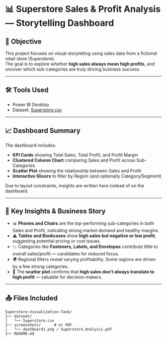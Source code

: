 # 📊 Superstore Sales & Profit Analysis — Storytelling Dashboard

## 🎯 Objective
This project focuses on visual storytelling using sales data from a fictional retail store (Superstore).  
The goal is to explore whether **high sales always mean high profits**, and uncover which sub-categories are truly driving business success.

---

## 🛠️ Tools Used
- Power BI Desktop
- Dataset: [Superstore.csv](./dataset/Superstore.csv)

---

## 📈 Dashboard Summary

The dashboard includes:
- **KPI Cards** showing Total Sales, Total Profit, and Profit Margin
- **Clustered Column Chart** comparing Sales and Profit across Sub-Categories
- **Scatter Plot** showing the relationship between Sales and Profit
- **Interactive Slicers** to filter by Region (and optionally Category/Segment)

Due to layout constraints, insights are written here instead of on the dashboard.

---

## 📌 Key Insights & Business Story

- 📊 **Phones and Chairs** are the top-performing sub-categories in both Sales and Profit, indicating strong market demand and healthy margins.
- ⚠️ **Tables and Bookcases** show **high sales but negative or low profit**, suggesting potential pricing or cost issues.
- 📉 Categories like **Fasteners, Labels, and Envelopes** contribute little to overall sales/profit — candidates for reduced focus.
- 🌍 Regional filters reveal varying profitability. Some regions are driven by a few strong categories.
- 🧠 The **scatter plot** confirms that **high sales don’t always translate to high profit** — valuable for decision-makers.

---

## 📤 Files Included

```plaintext
Superstore-Visualization-Task/
├── dataset/
│   └── Superstore.csv
├── screenshots/      # or PDF
│   └── dashboard1.png / Superstore_Analysis.pdf
├── README.md
